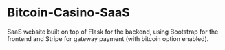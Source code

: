 # Bitcoin-Casino-SaaS
SaaS website built on top of Flask for the backend, using Bootstrap for the frontend and Stripe for gateway payment (with bitcoin option enabled).
